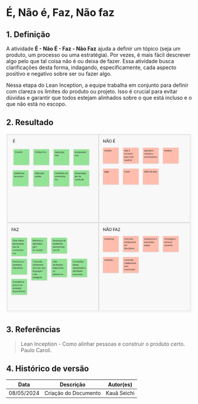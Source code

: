 # É, Não é, Faz, Não faz

## 1. Definição
A atividade __É - Não É - Faz - Não Faz__ ajuda a definir um tópico (seja um produto, um processo ou uma estratégia). Por vezes, é mais fácil descrever algo pelo que tal coisa não é ou deixa de fazer. Essa atividade busca clarificações desta forma, indagando, especificamente, cada aspecto positivo e negativo sobre ser ou fazer algo.

Nessa etapa do Lean Inception, a equipe trabalha em conjunto para definir com clareza os limites do produto ou projeto. Isso é crucial para evitar dúvidas e garantir que todos estejam alinhados sobre o que está incluso e o que não está no escopo.


## 2. Resultado

![É, Não é, Faz, Não Faz](faz_naofaz.png)


## 3. Referências

> Lean Inception - Como alinhar pessoas e construir o produto certo. Paulo Caroli.

## 4. Histórico de versão

|**Data**|**Descrição**|**Autor(es)**|
|--------|-------------|--------------|
|08/05/2024| Criação do Documento | Kauã Seichi |
